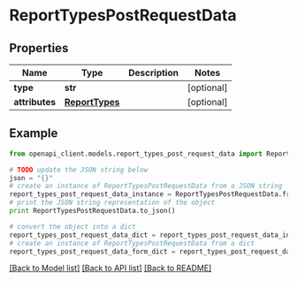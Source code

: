 # ReportTypesPostRequestData


## Properties
Name | Type | Description | Notes
------------ | ------------- | ------------- | -------------
**type** | **str** |  | [optional] 
**attributes** | [**ReportTypes**](ReportTypes.md) |  | [optional] 

## Example

```python
from openapi_client.models.report_types_post_request_data import ReportTypesPostRequestData

# TODO update the JSON string below
json = "{}"
# create an instance of ReportTypesPostRequestData from a JSON string
report_types_post_request_data_instance = ReportTypesPostRequestData.from_json(json)
# print the JSON string representation of the object
print ReportTypesPostRequestData.to_json()

# convert the object into a dict
report_types_post_request_data_dict = report_types_post_request_data_instance.to_dict()
# create an instance of ReportTypesPostRequestData from a dict
report_types_post_request_data_form_dict = report_types_post_request_data.from_dict(report_types_post_request_data_dict)
```
[[Back to Model list]](../README.md#documentation-for-models) [[Back to API list]](../README.md#documentation-for-api-endpoints) [[Back to README]](../README.md)


